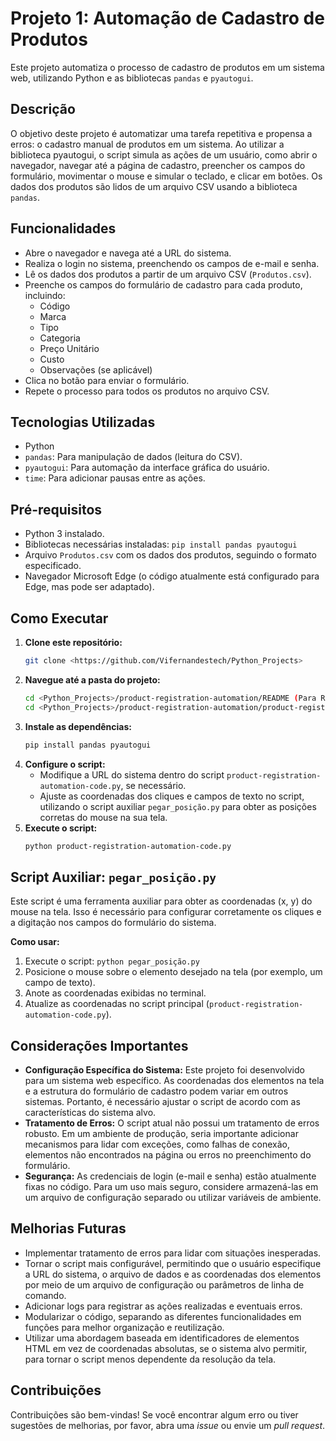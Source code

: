 # Projeto 1: Automação de Cadastro de Produtos

Este projeto automatiza o processo de cadastro de produtos em um sistema web, utilizando Python e as bibliotecas `pandas` e `pyautogui`.

## Descrição

O objetivo deste projeto é automatizar uma tarefa repetitiva e propensa a erros: o cadastro manual de produtos em um sistema. Ao utilizar a biblioteca pyautogui, o script simula as ações de um usuário, como abrir o navegador, navegar até a página de cadastro, preencher os campos do formulário, movimentar o mouse e simular o teclado, e clicar em botões. Os dados dos produtos são lidos de um arquivo CSV usando a biblioteca `pandas`.

## Funcionalidades

*   Abre o navegador e navega até a URL do sistema.
*   Realiza o login no sistema, preenchendo os campos de e-mail e senha.
*   Lê os dados dos produtos a partir de um arquivo CSV (`Produtos.csv`).
*   Preenche os campos do formulário de cadastro para cada produto, incluindo:
    *   Código
    *   Marca
    *   Tipo
    *   Categoria
    *   Preço Unitário
    *   Custo
    *   Observações (se aplicável)
*   Clica no botão para enviar o formulário.
*   Repete o processo para todos os produtos no arquivo CSV.

## Tecnologias Utilizadas

*   Python
*   `pandas`: Para manipulação de dados (leitura do CSV).
*   `pyautogui`: Para automação da interface gráfica do usuário.
*   `time`: Para adicionar pausas entre as ações.

## Pré-requisitos

*   Python 3 instalado.
*   Bibliotecas necessárias instaladas: `pip install pandas pyautogui`
*   Arquivo `Produtos.csv` com os dados dos produtos, seguindo o formato especificado.
*   Navegador Microsoft Edge (o código atualmente está configurado para Edge, mas pode ser adaptado).

## Como Executar

1. **Clone este repositório:**
    ```bash
    git clone <https://github.com/Vifernandestech/Python_Projects>
    ```
2. **Navegue até a pasta do projeto:**
    ```bash
    cd <Python_Projects>/product-registration-automation/README (Para README)
    cd <Python_Projects>/product-registration-automation/product-registration-automation-code (Para código)
    ```
3. **Instale as dependências:**
    ```bash
    pip install pandas pyautogui
    ```
4. **Configure o script:**
    *   Modifique a URL do sistema dentro do script `product-registration-automation-code.py`, se necessário.
    *   Ajuste as coordenadas dos cliques e campos de texto no script, utilizando o script auxiliar `pegar_posição.py` para obter as posições corretas do mouse na sua tela.
5. **Execute o script:**
    ```bash
    python product-registration-automation-code.py 
    ```

## Script Auxiliar: `pegar_posição.py`

Este script é uma ferramenta auxiliar para obter as coordenadas (x, y) do mouse na tela. Isso é necessário para configurar corretamente os cliques e a digitação nos campos do formulário do sistema.

**Como usar:**

1. Execute o script: `python pegar_posição.py`
2. Posicione o mouse sobre o elemento desejado na tela (por exemplo, um campo de texto).
3. Anote as coordenadas exibidas no terminal.
4. Atualize as coordenadas no script principal (`product-registration-automation-code.py`).

## Considerações Importantes

*   **Configuração Específica do Sistema:** Este projeto foi desenvolvido para um sistema web específico. As coordenadas dos elementos na tela e a estrutura do formulário de cadastro podem variar em outros sistemas. Portanto, é necessário ajustar o script de acordo com as características do sistema alvo.
*   **Tratamento de Erros:** O script atual não possui um tratamento de erros robusto. Em um ambiente de produção, seria importante adicionar mecanismos para lidar com exceções, como falhas de conexão, elementos não encontrados na página ou erros no preenchimento do formulário.
*   **Segurança:** As credenciais de login (e-mail e senha) estão atualmente fixas no código. Para um uso mais seguro, considere armazená-las em um arquivo de configuração separado ou utilizar variáveis de ambiente.

## Melhorias Futuras

*   Implementar tratamento de erros para lidar com situações inesperadas.
*   Tornar o script mais configurável, permitindo que o usuário especifique a URL do sistema, o arquivo de dados e as coordenadas dos elementos por meio de um arquivo de configuração ou parâmetros de linha de comando.
*   Adicionar logs para registrar as ações realizadas e eventuais erros.
*   Modularizar o código, separando as diferentes funcionalidades em funções para melhor organização e reutilização.
*   Utilizar uma abordagem baseada em identificadores de elementos HTML em vez de coordenadas absolutas, se o sistema alvo permitir, para tornar o script menos dependente da resolução da tela.

## Contribuições

Contribuições são bem-vindas! Se você encontrar algum erro ou tiver sugestões de melhorias, por favor, abra uma *issue* ou envie um *pull request*.

